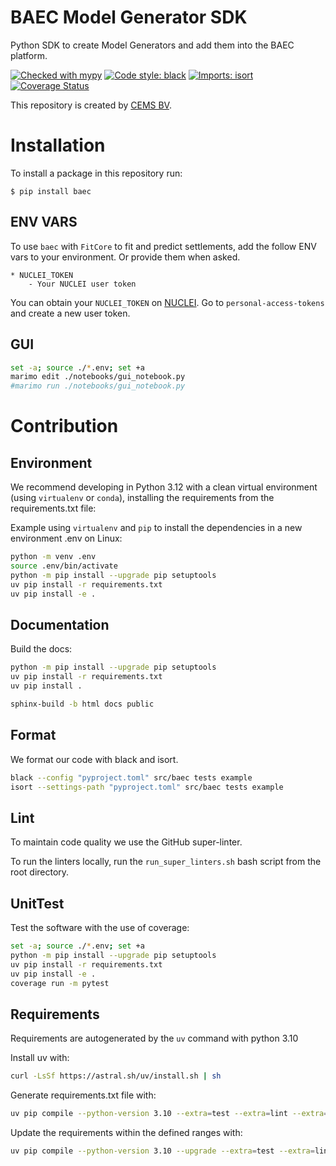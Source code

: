 # BAEC Model Generator SDK

Python SDK to create Model Generators and add them into the BAEC platform.

[![Checked with mypy](https://www.mypy-lang.org/static/mypy_badge.svg)](http://mypy-lang.org/)
[![Code style: black](https://img.shields.io/badge/code%20style-black-000000.svg)](https://github.com/psf/black)
[![Imports: isort](https://img.shields.io/badge/%20imports-isort-%231674b1?style=flat&labelColor=ef8336)](https://pycqa.github.io/isort/)
[![Coverage Status](https://coveralls.io/repos/github/cemsbv/py-pilecore/badge.svg)](https://coveralls.io/github/cemsbv/py-pilecore)

This repository is created by [CEMS BV](https://cemsbv.nl/).

# Installation

To install a package in this repository run:

`$ pip install baec`

## ENV VARS

To use `baec` with `FitCore` to fit and predict settlements, add the follow ENV vars to your environment. Or provide them when asked.

```
* NUCLEI_TOKEN
    - Your NUCLEI user token
```

You can obtain your `NUCLEI_TOKEN` on [NUCLEI](https://nuclei.cemsbv.io/#/).
Go to `personal-access-tokens` and create a new user token.

## GUI

```bash
set -a; source ./*.env; set +a
marimo edit ./notebooks/gui_notebook.py
#marimo run ./notebooks/gui_notebook.py
```

# Contribution

## Environment

We recommend developing in Python 3.12 with a clean virtual environment (using `virtualenv` or `conda`), installing the requirements from the requirements.txt file:

Example using `virtualenv` and `pip` to install the dependencies in a new environment .env on Linux:

```bash
python -m venv .env
source .env/bin/activate
python -m pip install --upgrade pip setuptools
uv pip install -r requirements.txt
uv pip install -e .
```

## Documentation

Build the docs:

```bash
python -m pip install --upgrade pip setuptools
uv pip install -r requirements.txt
uv pip install .

sphinx-build -b html docs public
```

## Format

We format our code with black and isort.

```bash
black --config "pyproject.toml" src/baec tests example
isort --settings-path "pyproject.toml" src/baec tests example
```

## Lint

To maintain code quality we use the GitHub super-linter.

To run the linters locally, run the `run_super_linters.sh` bash script from the root directory.

## UnitTest

Test the software with the use of coverage:

```bash
set -a; source ./*.env; set +a
python -m pip install --upgrade pip setuptools
uv pip install -r requirements.txt
uv pip install -e .
coverage run -m pytest
```

## Requirements

Requirements are autogenerated by the `uv` command with python 3.10

Install uv with:

```bash
curl -LsSf https://astral.sh/uv/install.sh | sh
```

Generate requirements.txt file with:

```bash
uv pip compile --python-version 3.10 --extra=test --extra=lint --extra=docs --extra=aws --extra=gui --output-file=requirements.txt pyproject.toml
```

Update the requirements within the defined ranges with:

```bash
uv pip compile --python-version 3.10 --upgrade --extra=test --extra=lint --extra=docs --extra=aws --extra=gui --output-file=requirements.txt pyproject.toml
```
